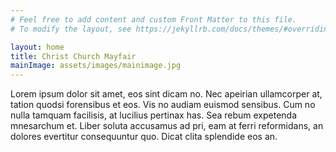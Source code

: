 ```yaml
---
# Feel free to add content and custom Front Matter to this file.
# To modify the layout, see https://jekyllrb.com/docs/themes/#overriding-theme-defaults

layout: home
title: Christ Church Mayfair
mainImage: assets/images/mainimage.jpg
---
```

Lorem ipsum dolor sit amet, eos sint dicam no. Nec apeirian ullamcorper at, tation quodsi forensibus et eos. Vis no audiam euismod sensibus. Cum no nulla tamquam facilisis, at lucilius pertinax has. Sea rebum expetenda mnesarchum et. Liber soluta accusamus ad pri, eam at ferri reformidans, an dolores evertitur consequuntur quo. Dicat clita splendide eos an.
